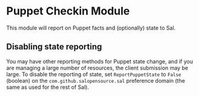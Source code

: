 # Puppet Checkin Module

This module will report on Puppet facts and (optionally) state to Sal.

## Disabling state reporting

You may have other reporting methods for Puppet state change, and if you are managing a large number of resources, the client submission may be large. To disable the reporting of state, set `ReportPuppetState` to `False` (boolean) on the `com.github.salopensource.sal` preference domain (the same as used for the rest of Sal).
